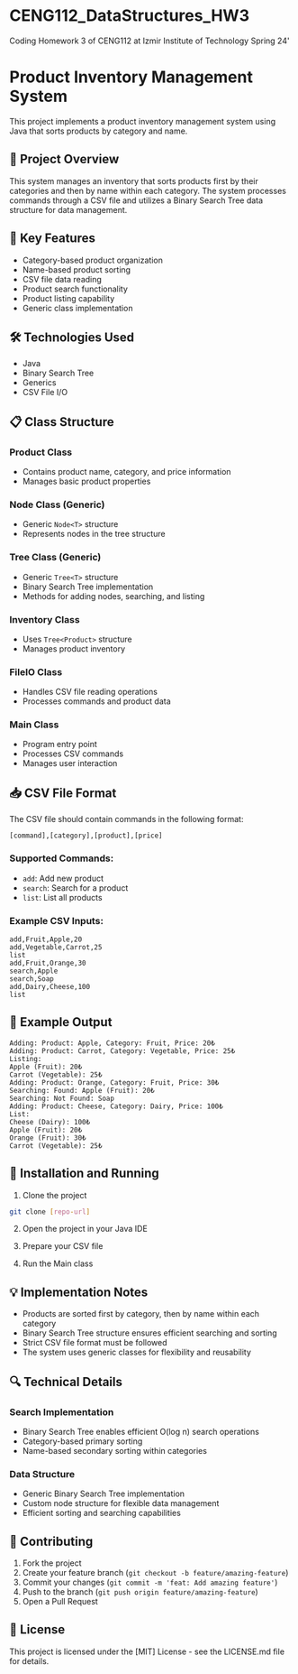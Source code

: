 # CENG112_DataStructures_HW3
Coding Homework 3 of CENG112 at Izmir Institute of Technology Spring 24'
# Product Inventory Management System

This project implements a product inventory management system using Java that sorts products by category and name.

## 🎯 Project Overview

This system manages an inventory that sorts products first by their categories and then by name within each category. The system processes commands through a CSV file and utilizes a Binary Search Tree data structure for data management.

## 🔑 Key Features

- Category-based product organization
- Name-based product sorting
- CSV file data reading
- Product search functionality
- Product listing capability
- Generic class implementation

## 🛠 Technologies Used

- Java
- Binary Search Tree
- Generics
- CSV File I/O

## 📋 Class Structure

### Product Class
- Contains product name, category, and price information
- Manages basic product properties

### Node Class (Generic)
- Generic `Node<T>` structure
- Represents nodes in the tree structure

### Tree Class (Generic)
- Generic `Tree<T>` structure
- Binary Search Tree implementation
- Methods for adding nodes, searching, and listing

### Inventory Class
- Uses `Tree<Product>` structure
- Manages product inventory

### FileIO Class
- Handles CSV file reading operations
- Processes commands and product data

### Main Class
- Program entry point
- Processes CSV commands
- Manages user interaction

## 📥 CSV File Format

The CSV file should contain commands in the following format:

```csv
[command],[category],[product],[price]
```

### Supported Commands:
- `add`: Add new product
- `search`: Search for a product
- `list`: List all products

### Example CSV Inputs:
```csv
add,Fruit,Apple,20
add,Vegetable,Carrot,25
list
add,Fruit,Orange,30
search,Apple
search,Soap
add,Dairy,Cheese,100
list
```

## 📝 Example Output

```
Adding: Product: Apple, Category: Fruit, Price: 20₺
Adding: Product: Carrot, Category: Vegetable, Price: 25₺
Listing:
Apple (Fruit): 20₺
Carrot (Vegetable): 25₺
Adding: Product: Orange, Category: Fruit, Price: 30₺
Searching: Found: Apple (Fruit): 20₺
Searching: Not Found: Soap
Adding: Product: Cheese, Category: Dairy, Price: 100₺
List:
Cheese (Dairy): 100₺
Apple (Fruit): 20₺
Orange (Fruit): 30₺
Carrot (Vegetable): 25₺
```

## 🚀 Installation and Running

1. Clone the project
```bash
git clone [repo-url]
```

2. Open the project in your Java IDE

3. Prepare your CSV file

4. Run the Main class

## 💡 Implementation Notes

- Products are sorted first by category, then by name within each category
- Binary Search Tree structure ensures efficient searching and sorting
- Strict CSV file format must be followed
- The system uses generic classes for flexibility and reusability

## 🔍 Technical Details

### Search Implementation
- Binary Search Tree enables efficient O(log n) search operations
- Category-based primary sorting
- Name-based secondary sorting within categories

### Data Structure
- Generic Binary Search Tree implementation
- Custom node structure for flexible data management
- Efficient sorting and searching capabilities

## 🤝 Contributing

1. Fork the project
2. Create your feature branch (`git checkout -b feature/amazing-feature`)
3. Commit your changes (`git commit -m 'feat: Add amazing feature'`)
4. Push to the branch (`git push origin feature/amazing-feature`)
5. Open a Pull Request

## 📄 License

This project is licensed under the [MIT] License - see the LICENSE.md file for details.
